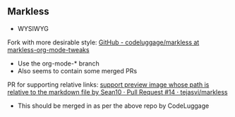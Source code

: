 
## Markless

- WYSIWYG


Fork with more desirable style: [GitHub - codeluggage/markless at markless-org-mode-tweaks](https://github.com/codeluggage/markless/tree/markless-org-mode-tweaks)

- Use the org-mode-* branch
- Also seems to contain some merged PRs

PR for supporting relative links: [support preview image whose path is relative to the markdown file  by Sean10 · Pull Request #14 · tejasvi/markless](https://github.com/tejasvi/markless/pull/14)

- This should be merged in as per the above repo by CodeLuggage

